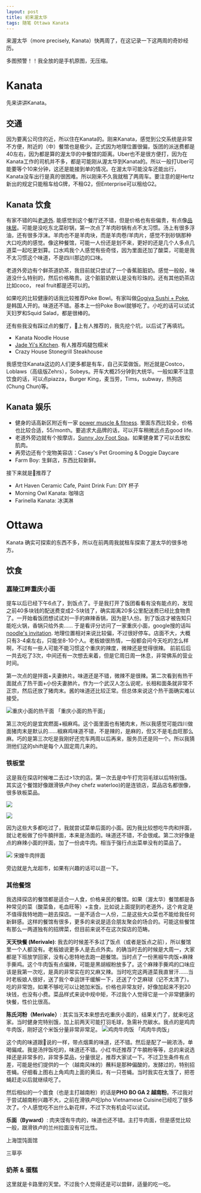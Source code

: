 ```yaml
---
layout: post
title: 初来渥太华
tags: 随笔 Ottawa Kanata
---
```

来渥太华（more precisely, Kanata）快两周了，在这记录一下这两周的奇妙经历。

多图预警！！我全放的是手机原图，无压缩。

# Kanata
先来讲讲Kanata。
## 交通
因为要离公司住的近，所以住在Kanata的。刚来Kanata，感觉到公交系统是非常不方便，附近的（中）餐馆也是极少。正式因为地理位置很偏，饭团的派送费都是40左右，因为都是算的渥太华的中餐馆的距离。Uber也不是很方便打，因为在Kanata工作的司机并不多，都是可能刚从渥太华到Kanata的。所以一般打Uber可能要等个10来分钟，这还是能接到单的情况。在渥太华可能没车还能出行，Kanata没车出行是真的很困难。所以刚来不久我就租了两周车。要注意的是Hertz新出的规定只能租车给G牌，不租G2，但Enterprise可以租给G2。

## Kanata 饮食
有家不错的叫[老道外](https://harbinchinesetogo.com/). 能感觉到这个餐厅还不错，但是价格也有些偏贵，有点像[品味居](https://thechinabowlwaterloo.com/)。可能是没吃东北菜砂锅，第一次点了羊肉砂锅有点不太习惯。汤上有很多浮油，还有很多浮沫。羊肉也不是羊肉块，而是羊肉卷/羊肉片，感觉不到砂锅那种大口吃肉的感觉。像这种餐馆，可能一人份还是划不来，更好的还是几个人多点几道菜一起吃更划算。口水鸡我个人感觉有些奇怪，因为里面还加了酸菜，可能是我不太习惯这个味道，不是四川那边的口味。

老道外旁边有个鲜茶道奶茶，我目前就只尝试了一个香蕉脏脏奶。感觉一般般，味道没什么特别的，然后价格略贵。这个脏脏奶默认是没有珍珠的。还有其他奶茶店比如coco， real fruit都是还可以的。

如果吃的比较健康的话我比较推荐Poke Bowl。有家叫做[Gogiya Sushi + Poke](https://www.gogiyabbq.com/sushi-n-poke-kanata-menu), 是韩国人开的。味道还不错。基本上一份Poke Bowl就够吃了。小吃的话可以试试天妇罗和Squid Salad，都是很棒的。

还有些我没有踩过点的餐厅，🍠上有人推荐的，我先挖个坑，以后试了再填坑。
- Kanata Noodle House
- [Jade Yi's Kitchen](https://jadeyiskitchen.ca/shop/). 有人推荐鸡腿包糯米
- Crazy House Stonegrill Steakhouse

我感觉住Kanata这边的人们更多都是有车，自己买菜做饭。附近就是Costco，Loblaws（高级版Zehrs），Sobeys。开车大概25分钟到大统华。一般如果不注意饮食的话，可以点piazza，Burger King，麦当劳，Tims，subway，热狗店(Chung Chun)等。

## Kanata 娱乐
- 健身的话高新区附近有一家 [power muscle & fitness](https://powermusclefitness.ca/). 里面东西比较全，价格也比较合适，55/month。要追求大品牌的话，可以开车稍微远点去good life.
- 老道外旁边就有个按摩店，[Sunny Joy Foot Spa](http://www.sunnyjoyfootspa.com/)。如果健身累了可以去放松肌肉。
- 再旁边还有个宠物美容店：Casey's Pet Grooming & Doggie Daycare
- Farm Boy: 生鲜店，东西比较新鲜。

接下来就是🍠推荐了
- Art Haven Ceramic Cafe, Paint Drink Fun: DIY 杯子
- Morning Owl Kanata: 咖啡店
- Farinella Kanata: 冰淇淋

# Ottawa
Kanata 确实可探索的东西不多，所以在前两周我就租车探索了渥太华的很多地方。

## 饮食
### 嘉陵江畔重庆小面
提车以后已经下午6点了，到饭点了。于是我打开了饭团看看有没有能点的，发现之前40多块钱的配送费变成2-5块钱了，确实距离20多公里配送费已经比食物贵了。一开始看饭团想试试刘一手的麻辣香锅，因为是1人份。到了饭店才被告知只能吃火锅，香锅只给外卖…… 于是看评分访问了一家重庆小面，google搜的话叫[noodle's invitation](https://noodlesinvitationottawa.com/). 地理位置相对来说比较偏，不过很好停车。店面不大，大概只有3-4桌左右，只能坐8-10个人。老板娘很热情，一般都会问今天吃的怎么样啊，不过有一些人可能不能习惯这个重庆的辣度，微辣还是觉得很辣。
前前后后一共去吃了3次，中间还有一次想去来着，但是它周日周一休息，非常佛系的营业时间。

第一次点的是拌面+夫妻肺片。味道还是不错，微辣不是很辣。第二次看到有热干面就点了热干面+小份夫妻肺片。作为一个武汉人怎么说呢，长相和面条就非常不正宗，然后还放了猪肉末。酱的味道还比较正常。但总体来说这个热干面确实难以接受。

![重庆小面的热干面](/img/ottawa/reganmian.JPG)
「重庆小面的热干面」


第三次吃的是宜宾燃面+椒麻鸡。这个面里面也有猪肉末，所以我感觉可能四川做面猪肉末是默认的……椒麻鸡味道不错，不是辣的，是麻的，但又不是毛血旺那么麻。巧的是第三次吃是我刚好还完车两周以后再来，服务员还是同一个。所以我猜测他们这的shift是每个人固定周几来的。

### 铁板堂 
这是我在探店时候唯二去过>1次的店。第一次去是中午打完羽毛球以后特别饿。其实这个餐馆好像跟滑铁卢(hey chefz waterloo)的是连锁店，菜品店名都很像，很多铁板菜品。

![](/img/ottawa/tie1.JPG)

![](/img/ottawa/tie2.JPG)

因为这些大多都吃过了，我就尝试菜单后面的小面。因为我比较想吃牛肉和拌面，就让老板做了份牛腩拌面，本来是汤面的。味道还不错，不会很咸。第二次好像是点的麻辣小面的拌面，加了一份卤牛肉。相当于强行点出菜单没有的菜品了。

![](/img/ottawa/tie3.JPG)
宋嫂牛肉拌面

旁边就是九龙超市，如果有兴趣的话可以逛一下。

### 其他餐馆
我选择探店的餐馆都是适合一人食，价格亲民的餐馆。如果（渥太华）餐馆都是各种常见的菜（酸菜鱼，毛血旺等）+主食，比如说上面提到的老道外，这个肯定是不值得我特地跑一趟去探店。一是不适合一人份，二是这些大众菜也不能给我任何新鲜感。这样的餐馆有很多，更多的来说是适合朋友聚会的场合的。可能这些餐馆有那么一两道独有的招牌菜，但目前来说不在这次探店的范畴。

**天天快餐 (Merivale)**: 我去的时候差不多过了饭点（或者是饭点之前），所以餐馆里一个人都没有。老板娘说更多人是去点外卖。的确当时去的时候是大周一，大家都是下班放学回家，没有心思特地去跑一趟餐馆。当时点了一份黑椒牛肉饭+麻辣手撕鸡。这个牛肉饭有点偏辣，可能是黑胡椒粉放多了。这个麻辣手撕鸡的口味应该是我第一次吃，是真的非常实在的又麻又辣。当时吃完这两道菜我直冒汗……当时老板娘人很好，送了我个幸运饼干缓解一下，还送了个芝麻球（记不太清了）。吃的非常饱，如果不够吃可以让她加米饭。价格也非常友好，好像加起来不到20块钱，也没有小费。菜品样式来说中规中矩，不过我个人觉得它是一个非常健康的快餐，性价比很高。

**陈氏河粉（Merivale）**: 其实当天本来想去吃重庆小面的，结果关门了，就来吃这家。当时健身完特别饿，加上前两天可能打羽毛球，急需补充碳水。我点的是鸡肉牛肉饭，刚好这个米饭分量非常非常足。
![鸡肉牛肉饭](/img/ottawa/steak-chicken.JPG)
「鸡肉牛肉饭」

这个肉的味道跟🍠说的一样，带点烟熏的味道，还不错。然后是配了一碗浓汤，单喝偏咸。我是汤拌饭吃的，味道还不错。小红书还推荐了牛腩粉等等，总的来说选择还是非常多的，非常多菜品，分量很足，推荐大家试一下。不过卫生条件有点差，可能是他们提供的一个（越南风味的）蘸料是那种偏酸的，发酵过的，特别招苍蝇。仔细看上图右上角鸡肉上面的黄瓜，有一只苍蝇。当时我实在太饿了，把苍蝇赶走以后就继续吃了。

然后相似的一个面食（也是主打越南粉）的话是**PHO BO GA 2 越南粉**。不过我对于尝试越南粉兴趣不大，之前在滑铁卢吃Ipho Vietnamese Cuisine已经吃了很多次了。个人感觉吃不出什么新花样，不过下次有机会可以试试。

**乐面（Byward）**: 肉夹馍有牛肉的，味道也还不错。主打牛肉面，但是感觉比较一般，跟滑铁卢的兰州拉面没有可比性。





上海馄饨面馆

三草亭




### 奶茶 & 蛋糕
这里就是卡路里的天堂。不过我个人觉得还是可以尝鲜，适量的吃一吃。


